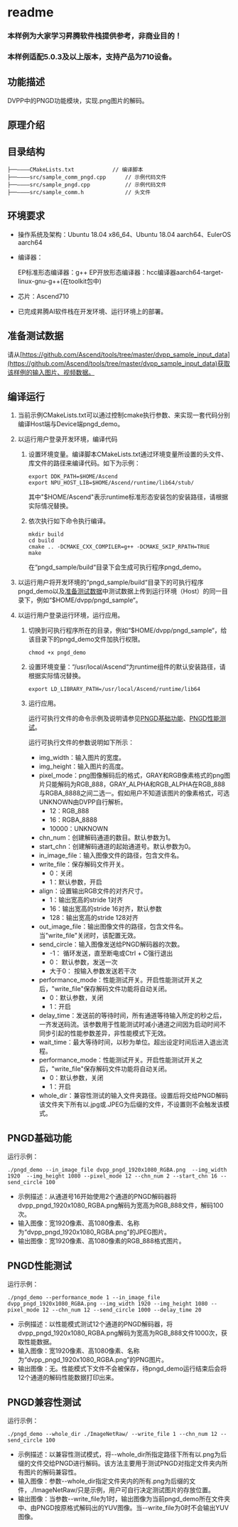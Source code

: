 # readme<a name="ZH-CN_TOPIC_0000001072769993"></a>

### 本样例为大家学习昇腾软件栈提供参考，非商业目的！
### 本样例适配5.0.3及以上版本，支持产品为710设备。


## 功能描述<a name="section09679311389"></a>

DVPP中的PNGD功能模块，实现.png图片的解码。

## 原理介绍<a name="section19985135703818"></a>

## 目录结构<a name="section86232112399"></a>

```
├──————CMakeLists.txt            // 编译脚本
├──————src/sample_comm_pngd.cpp      // 示例代码文件
├──————src/sample_pngd.cpp           // 示例代码文件
├──————src/sample_comm.h             // 头文件
```

## 环境要求<a name="section10528164623911"></a>

- 操作系统及架构：Ubuntu 18.04 x86\_64、Ubuntu 18.04 aarch64、EulerOS aarch64

- 编译器：

  EP标准形态编译器：g++
  EP开放形态编译器：hcc编译器aarch64-target-linux-gnu-g++\(在toolkit包中\)

- 芯片：Ascend710

- 已完成昇腾AI软件栈在开发环境、运行环境上的部署。

## 准备测试数据<a name="section13765133092318"></a>

请从[https://github.com/Ascend/tools/tree/master/dvpp_sample_input_data](https://github.com/Ascend/tools/tree/master/dvpp_sample_input_data)获取该样例的输入图片、视频数据。

## 编译运行<a name="section3789175815018"></a>

1. 当前示例CMakeLists.txt可以通过控制cmake执行参数、来实现一套代码分别编译Host端与Device端pngd_demo。

2. 以运行用户登录开发环境，编译代码

   1. 设置环境变量。编译脚本CMakeLists.txt通过环境变量所设置的头文件、库文件的路径来编译代码。如下为示例：

      ```
      export DDK_PATH=$HOME/Ascend
      export NPU_HOST_LIB=$HOME/Ascend/runtime/lib64/stub/
      ```

      其中"$HOME/Ascend"表示runtime标准形态安装包的安装路径，请根据实际情况替换。

   2. 依次执行如下命令执行编译。

      ```
      mkdir build
      cd build
      cmake .. -DCMAKE_CXX_COMPILER=g++ -DCMAKE_SKIP_RPATH=TRUE
      make
      ```

      在“pngd_sample/build“目录下会生成可执行程序pngd\_demo。


2. 以运行用户将开发环境的“pngd_sample/build“目录下的可执行程序pngd\_demo以及[准备测试数据](#section13765133092318)中测试数据上传到运行环境（Host）的同一目录下，例如“$HOME/dvpp/pngd\_sample“。

3. 以运行用户登录运行环境，运行应用。

   1. 切换到可执行程序所在的目录，例如“$HOME/dvpp/pngd\_sample“，给该目录下的pngd\_demo文件加执行权限。

      ```
      chmod +x pngd_demo
      ```

   2. 设置环境变量：“/usr/local/Ascend“为runtime组件的默认安装路径，请根据实际情况替换。

      ```
      export LD_LIBRARY_PATH=/usr/local/Ascend/runtime/lib64
      ```

   3. <a name="li163081446763"></a>运行应用。

      运行可执行文件的命令示例及说明请参见[PNGD基础功能](#section16675547162815)、[PNGD性能测试](#section17726337299)。

      运行可执行文件的参数说明如下所示：

      - img\_width：输入图片的宽度。
      - img\_height：输入图片的高度。
      - pixel\_mode：png图像解码后的格式，GRAY和RGB像素格式的png图片只能解码为RGB_888，GRAY_ALPHA和RGB_ALPHA在RGB_888与RGBA_8888之间二选一。假如用户不知道该图片的像素格式，可选UNKNOWN由DVPP自行解析。
        - 12：RGB_888
        - 16：RGBA_8888
        - 10000：UNKNOWN
      - chn\_num：创建解码通道的数目。默认参数为1。
      - start\_chn：创建解码通道的起始通道号。默认参数为0。
      - in\_image\_file：输入图像文件的路径，包含文件名。
      - write\_file：保存解码文件开关。
        - 0：关闭
        - 1：默认参数，开启
      - align：设置输出RGB文件的对齐尺寸。
        - 1：输出宽高的stride 1对齐
        - 16：输出宽高的stride 16对齐，默认参数
        - 128：输出宽高的stride 128对齐
      - out\_image\_file：输出图像文件的路径，包含文件名。当"write\_file"关闭时，该配置无效。
      - send\_circle：输入图像发送给PNGD解码器的次数。
        - -1：  循环发送，直至断电或Ctrl + C强行退出
        - 0：  默认参数，发送一次
        - 大于0： 按输入参数发送若干次
      - performance\_mode：性能测试开关。开启性能测试开关之后，"write\_file"保存解码文件功能将自动关闭。
        - 0：默认参数，关闭
        - 1：开启
      - delay\_time：发送前的等待时间，所有通道等待输入所定的秒之后，一齐发送码流。该参数用于性能测试时减小通道之间因为启动时间不同步引起的性能参数差异，非性能模式下无效。
      - wait\_time：最大等待时间，以秒为单位。超出设定时间后进入退出流程。
      - performance\_mode：性能测试开关。开启性能测试开关之后，"write\_file"保存解码文件功能将自动关闭。
        - 0：默认参数，关闭
        - 1：开启
      - whole_dir：兼容性测试的输入文件夹路径。设置后将交给PNGD解码该文件夹下所有以.jpg或.JPEG为后缀的文件，不设置则不会触发该模式。



## PNGD基础功能<a name="section16675547162815"></a>

运行示例：

```
./pngd_demo --in_image_file dvpp_pngd_1920x1080_RGBA.png  --img_width 1920  --img_height 1080 --pixel_mode 12 --chn_num 2 --start_chn 16 --send_circle 100 
```

-   示例描述：从通道号16开始使用2个通道的PNGD解码器将dvpp_pngd_1920x1080_RGBA.png解码为宽高为RGB_888文件，解码100次。
-   输入图像：宽1920像素、高1080像素、名称为“dvpp_pngd_1920x1080_RGBA.png”的JPEG图片。
-   输出图像：宽1920像素、高1080像素的RGB_888格式图片。

## PNGD性能测试<a name="section17726337299"></a>

运行示例：

```
./pngd_demo --performance_mode 1 --in_image_file dvpp_pngd_1920x1080_RGBA.png --img_width 1920 --img_height 1080 --pixel_mode 12 --chn_num 12 --send_circle 1000 --delay_time 20
```

-   示例描述：以性能模式测试12个通道的PNGD解码器，将dvpp_pngd_1920x1080_RGBA.png解码为宽高为RGB_888文件1000次，获取性能数据。
-   输入图像：宽1920像素、高1080像素、名称为“dvpp_pngd_1920x1080_RGBA.png”的PNG图片。
-   输出图像：无。性能模式下文件不会被保存，待pngd_demo运行结束后会将12个通道的解码性能数据打印出来。

## PNGD兼容性测试<a name="section17726337299"></a>

运行示例：

```
./pngd_demo --whole_dir ./ImageNetRaw/ --write_file 1 --chn_num 12 --send_circle 100
```

-   示例描述：以兼容性测试模式，将--whole_dir所指定路径下所有以.png为后缀的文件交给PNGD进行解码。该方法主要用于测试PNGD对指定文件夹内所有图片的解码兼容性。
-   输入图像：参数--whole_dir指定文件夹内的所有.png为后缀的文件，./ImageNetRaw/只是示例，用户可自行决定测试图片的存放位置。
-   输出图像：当参数--write_file为1时，输出图像为当前pngd_demo所在文件夹中、由PNGD按原格式解码出的YUV图像。当--write_file为0时不会输出YUV图像。
